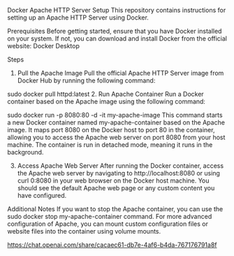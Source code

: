 Docker Apache HTTP Server Setup
This repository contains instructions for setting up an Apache HTTP Server using Docker.

Prerequisites
Before getting started, ensure that you have Docker installed on your system. If not, you can download and install Docker from the official website: Docker Desktop

Steps

1. Pull the Apache Image
   Pull the official Apache HTTP Server image from Docker Hub by running the following command:

sudo docker pull httpd:latest 2. Run Apache Container
Run a Docker container based on the Apache image using the following command:

sudo docker run -p 8080:80 -d -it my-apache-image
This command starts a new Docker container named my-apache-container based on the Apache image. It maps port 8080 on the Docker host to port 80 in the container, allowing you to access the Apache web server on port 8080 from your host machine. The container is run in detached mode, meaning it runs in the background.

3. Access Apache Web Server
   After running the Docker container, access the Apache web server by navigating to http://localhost:8080 or using curl 0:8080 in your web browser on the Docker host machine. You should see the default Apache web page or any custom content you have configured.

Additional Notes
If you want to stop the Apache container, you can use the sudo docker stop my-apache-container command.
For more advanced configuration of Apache, you can mount custom configuration files or website files into the container using volume mounts.

https://chat.openai.com/share/cacaec61-db7e-4af6-b4da-767176791a8f
